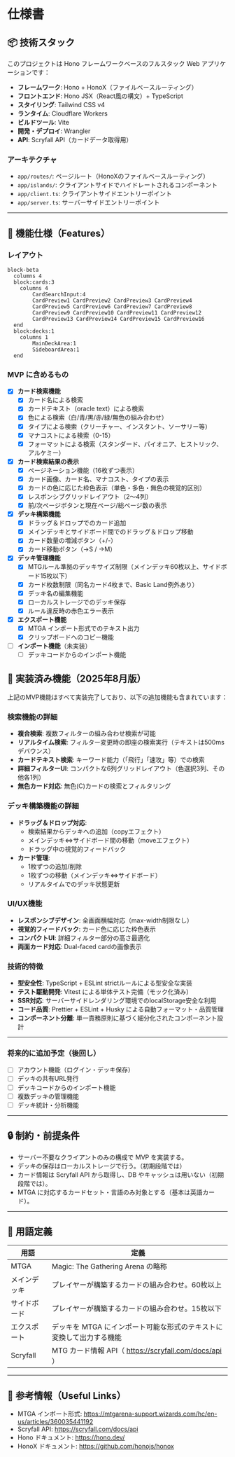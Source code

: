 # 仕様書

## 📦 技術スタック

このプロジェクトは Hono フレームワークベースのフルスタック Web アプリケーションです：

- **フレームワーク**: Hono + HonoX（ファイルベースルーティング）
- **フロントエンド**: Hono JSX（React風の構文）+ TypeScript
- **スタイリング**: Tailwind CSS v4
- **ランタイム**: Cloudflare Workers
- **ビルドツール**: Vite
- **開発・デプロイ**: Wrangler
- **API**: Scryfall API（カードデータ取得用）

### アーキテクチャ

- `app/routes/`: ページルート（HonoXのファイルベースルーティング）
- `app/islands/`: クライアントサイドでハイドレートされるコンポーネント
- `app/client.ts`: クライアントサイドエントリーポイント
- `app/server.ts`: サーバーサイドエントリーポイント

---

## 🧩 機能仕様（Features）

### レイアウト

```mermaid
block-beta
  columns 4
  block:cards:3
    columns 4
        CardSearchInput:4
        CardPreview1 CardPreview2 CardPreview3 CardPreview4
        CardPreview5 CardPreview6 CardPreview7 CardPreview8
        CardPreview9 CardPreview10 CardPreview11 CardPreview12
        CardPreview13 CardPreview14 CardPreview15 CardPreview16
  end
  block:decks:1
    columns 1
        MainDeckArea:1
        SideboardArea:1
  end
```

### MVP に含めるもの

- [x] **カード検索機能**
  - [x] カード名による検索
  - [x] カードテキスト（oracle text）による検索
  - [x] 色による検索（白/青/黒/赤/緑/無色の組み合わせ）
  - [x] タイプによる検索（クリーチャー、インスタント、ソーサリー等）
  - [x] マナコストによる検索（0-15）
  - [x] フォーマットによる検索（スタンダード、パイオニア、ヒストリック、アルケミー）

- [x] **カード検索結果の表示**
  - [x] ページネーション機能（16枚ずつ表示）
  - [x] カード画像、カード名、マナコスト、タイプの表示
  - [x] カードの色に応じた枠色表示（単色・多色・無色の視覚的区別）
  - [x] レスポンシブグリッドレイアウト（2〜4列）
  - [x] 前/次ページボタンと現在ページ/総ページ数の表示

- [x] **デッキ構築機能**
  - [x] ドラッグ＆ドロップでのカード追加
  - [x] メインデッキとサイドボード間でのドラッグ＆ドロップ移動
  - [x] カード数量の増減ボタン（+/-）
  - [x] カード移動ボタン（→S / →M）

- [x] **デッキ管理機能**
  - [x] MTGルール準拠のデッキサイズ制限（メインデッキ60枚以上、サイドボード15枚以下）
  - [x] カード枚数制限（同名カード4枚まで、Basic Land例外あり）
  - [x] デッキ名の編集機能
  - [x] ローカルストレージでのデッキ保存
  - [x] ルール違反時の赤色エラー表示

- [x] **エクスポート機能**
  - [x] MTGA インポート形式でのテキスト出力
  - [x] クリップボードへのコピー機能

- [ ] **インポート機能**（未実装）
  - [ ] デッキコードからのインポート機能

## 🎯 実装済み機能（2025年8月版）

上記のMVP機能はすべて実装完了しており、以下の追加機能も含まれています：

### 検索機能の詳細
- **複合検索**: 複数フィルターの組み合わせ検索が可能
- **リアルタイム検索**: フィルター変更時の即座の検索実行（テキストは500msデバウンス）
- **カードテキスト検索**: キーワード能力（「飛行」「速攻」等）での検索
- **詳細フィルターUI**: コンパクトな6列グリッドレイアウト（色選択3列、その他各1列）
- **無色カード対応**: 無色(C)カードの検索とフィルタリング

### デッキ構築機能の詳細
- **ドラッグ＆ドロップ対応**:
  - 検索結果からデッキへの追加（copyエフェクト）
  - メインデッキ⇔サイドボード間の移動（moveエフェクト）
  - ドラッグ中の視覚的フィードバック
- **カード管理**:
  - 1枚ずつの追加/削除
  - 1枚ずつの移動（メインデッキ⇔サイドボード）
  - リアルタイムでのデッキ状態更新

### UI/UX機能
- **レスポンシブデザイン**: 全画面横幅対応（max-width制限なし）
- **視覚的フィードバック**: カード色に応じた枠色表示
- **コンパクトUI**: 詳細フィルター部分の高さ最適化
- **両面カード対応**: Dual-faced cardの画像表示

### 技術的特徴
- **型安全性**: TypeScript + ESLint strictルールによる型安全な実装
- **テスト駆動開発**: Vitest による単体テスト完備（モック化済み）
- **SSR対応**: サーバーサイドレンダリング環境でのlocalStorage安全な利用
- **コード品質**: Prettier + ESLint + Husky による自動フォーマット・品質管理
- **コンポーネント分離**: 単一責務原則に基づく細分化されたコンポーネント設計

---

### 将来的に追加予定（後回し）

- [ ] アカウント機能（ログイン・デッキ保存）
- [ ] デッキの共有URL発行
- [ ] デッキコードからのインポート機能
- [ ] 複数デッキの管理機能
- [ ] デッキ統計・分析機能

---

## 🔒 制約・前提条件

- サーバー不要なクライアントのみの構成で MVP を実装する。
- デッキの保存はローカルストレージで行う。（初期段階では）
- カード情報は Scryfall API から取得し、DB やキャッシュは用いない（初期段階では）。
- MTGA に対応するカードセット・言語のみ対象とする（基本は英語カード）。

---

## 📄 用語定義

| 用語       | 定義                                             |
|----------|------------------------------------------------|
| MTGA     | Magic: The Gathering Arena の略称                 |
| メインデッキ   | プレイヤーが構築するカードの組み合わせ。60枚以上                      |
| サイドボード   | プレイヤーが構築するカードの組み合わせ。15枚以下                      |
| エクスポート   | デッキを MTGA にインポート可能な形式のテキストに変換して出力する機能          |
| Scryfall | MTG カード情報 API（ https://scryfall.com/docs/api ） |


---

## 📌 参考情報（Useful Links）

- MTGA インポート形式: https://mtgarena-support.wizards.com/hc/en-us/articles/360035441192
- Scryfall API: https://scryfall.com/docs/api
- Hono ドキュメント: https://hono.dev/
- HonoX ドキュメント: https://github.com/honojs/honox
